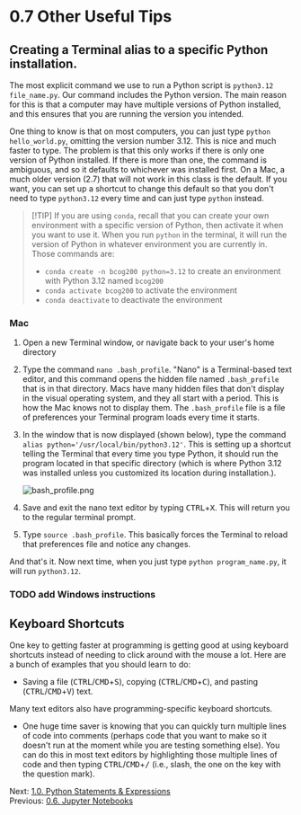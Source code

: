 # 0.7 Other Useful Tips

## Creating a Terminal alias to a specific Python installation.

The most explicit command we use to run a Python script is `python3.12 file_name.py`. Our command includes the Python
version. The main reason for this is that a computer may have multiple versions of Python installed, and this ensures
that you are running the version you intended.

One thing to know is that on most computers, you can just type `python hello_world.py`, omitting the version number
3.12. This is nice and much faster to type. The problem is that this only works if there is only one version of Python
installed. If there is more than one, the command is ambiguous, and so it defaults to whichever was installed first. On
a Mac, a much older version (2.7) that will not work in this class is the default. If you want, you can set up a
shortcut to change this default so that you don't need to type `python3.12` every time and can just type `python` instead.

> [!TIP] If you are using `conda`, recall that you can create your own environment with a specific version of Python,
> then activate it when you want to use it. When you run `python` in the terminal, it will run the version of Python in
> whatever environment you are currently in.
> Those commands are:
>
> - `conda create -n bcog200 python=3.12` to create an environment with Python 3.12 named `bcog200`
> - `conda activate bcog200` to activate the environment
> - `conda deactivate` to deactivate the environment

### Mac

1. Open a new Terminal window, or navigate back to your user's home directory
2. Type the command `nano .bash_profile`. "Nano" is a Terminal-based text editor, and this command opens the hidden file
   named `.bash_profile` that is in that directory. Macs have many hidden files that don't display in the visual operating
   system, and they all start with a period. This is how the Mac knows not to display them. The `.bash_profile` file is a
   file of preferences your Terminal program loads every time it starts.
3. In the window that is now displayed (shown below), type the command `alias python='/usr/local/bin/python3.12'`. This
   is setting up a shortcut telling the Terminal that every time you type Python, it should run the program located in
   that specific directory (which is where Python 3.12 was installed unless you customized its location during
   installation.).

   ![bash_profile.png](../images/bash_profile.png)

4. Save and exit the nano text editor by typing <kbd>CTRL</kbd>+<kbd>X</kbd>. This will return you to the regular terminal prompt.
5. Type `source .bash_profile`. This basically forces the Terminal to reload that preferences file and notice any
   changes.

And that's it. Now next time, when you just type `python program_name.py`, it will run `python3.12`.

### TODO add Windows instructions

## Keyboard Shortcuts

One key to getting faster at programming is getting good at using keyboard shortcuts instead of needing to click around
with the mouse a lot. Here are a bunch of examples that you should learn to do:

- Saving a file (<kbd>CTRL</kbd>/<kbd>CMD</kbd>+<kbd>S</kbd>), copying (<kbd>CTRL</kbd>/<kbd>CMD</kbd>+<kbd>C</kbd>),
  and pasting (<kbd>CTRL</kbd>/<kbd>CMD</kbd>+<kbd>V</kbd>) text.

Many text editors also have programming-specific keyboard shortcuts.

- One huge time saver is knowing that you can quickly turn multiple lines of code into comments (perhaps code that you
  want to make so it doesn't run at the moment while you are testing something else). You can do this in most text
  editors by highlighting those multiple lines of code and then typing <kbd>CTRL</kbd>/<kbd>CMD</kbd>+<kbd>/</kbd>
  (i.e., slash, the one on the key with the question mark).

Next: [1.0. Python Statements & Expressions](../CH01/1.0.%20Python%20Statements%20&%20Expressions.md)<br>
Previous: [0.6. Jupyter Notebooks](0.6.%20Jupyter%20Notebooks.md)
